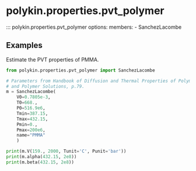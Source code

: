 # polykin.properties.pvt_polymer

::: polykin.properties.pvt_polymer
    options:
        members:
            - SanchezLacombe

## Examples

Estimate the PVT properties of PMMA.

```python exec="on" source="console"
from polykin.properties.pvt_polymer import SanchezLacombe

# Parameters from Handbook of Diffusion and Thermal Properties of Polymers
# and Polymer Solutions, p.79. 
m = SanchezLacombe(
    V0=0.7805e-3,
    T0=668.,
    P0=516.9e6,
    Tmin=387.15,
    Tmax=432.15,
    Pmin=0.,
    Pmax=200e6,
    name="PMMA"
    )

print(m.V(159., 2000, Tunit='C', Punit='bar'))
print(m.alpha(432.15, 2e8))
print(m.beta(432.15, 2e8))
```
